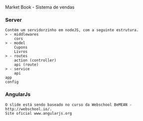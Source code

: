 Market Book - Sistema de vendas    

### Server
    Contém um servidorzinho em nodeJS, com a seguinte estrutura.
    > - middlewares
        cors
    > - model
        Cupons
        Livros
    > - routes
        action (controller)
        api (route)
    > - service
        api
    app
    config



### AngularJs
    O slide está sendo baseado no curso da Webschool BeMEAN - http://webschool.io/.
    Site oficial www.angularjs.org